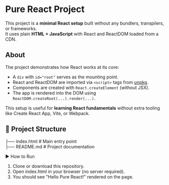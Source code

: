 # Pure React Project

This project is a **minimal React setup** built without any bundlers, transpilers, or frameworks.  
It uses plain **HTML + JavaScript** with React and ReactDOM loaded from a CDN.

## About

The project demonstrates how React works at its core:
- A `div` with `id="root"` serves as the mounting point.
- React and ReactDOM are imported via `<script>` tags from [unpkg](https://unpkg.com/).
- Components are created with `React.createElement` (without JSX).
- The app is rendered into the DOM using `ReactDOM.createRoot(...).render(...)`.

This setup is useful for **learning React fundamentals** without extra tooling like Create React App, Vite, or Webpack.

## 📂 Project Structure
├── index.html # Main entry point  
├── README.md # Project documentation

▶️ How to Run
1. Clone or download this repository.
2. Open index.html in your browser (no server required).
3. You should see "Hello Pure React!" rendered on the page.

